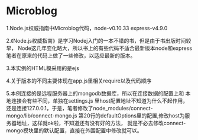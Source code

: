Microblog
=========

1.Node.js权威指南中Microblog代码，node-v0.10.33 express-v4.9.0

2.《Node.js权威指南》是学习Nodej入门的一本不错的书，但是由于书出版时间较早，
Node这几年变化略大，所以书上的有些代码不适合最新版本node和express
笔者在原来的代码上做了一些修改，以适应最新的版本。<br>

3.本实例的HTML模采用的是ejs<br>

4.关于版本的不同主要体现在app.js里相关require以及代码顺序<br>

5.本例连接的是远程服务器上的mongodb数据库，所以在连接数据的配置上和
本地连接会有些不同，单独在settings.js 里host配置地址不知道为什么不起作用，
还是连接127.0.0.1，于是，笔者修改了node_modules/connect-mongo/lib/connect-mongo.js
第20行的defaultOptions里的配置,修改host为服务器地址，这样就ok啦，不知道还有没有好的方法，
就是不必去修改connect-mongo模块里的默认配置，直接在外围配置中修改就可以。
